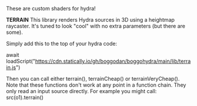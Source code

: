 These are custom shaders for hydra!

**TERRAIN**
This library renders Hydra sources in 3D using a heightmap raycaster. It's tuned to look "cool" with no extra parameters (but there are some).

Simply add this to the top of your hydra code:

await loadScript("https://cdn.statically.io/gh/boggodan/boggohydra/main/lib/terrain.js")

Then you can call either terrain(), terrainCheap() or terrainVeryCheap(). Note that these functions don't work at any point in a function chain. They only read an input source directly. For example you might call:
src(o1).terrain()

